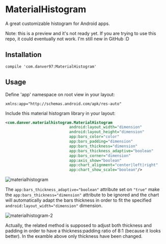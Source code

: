 # MaterialHistogram
A great customizable histogram for Android apps.

Note: this is a preview and it's not ready yet. If you are trying to use this repo, it could eventually not work. I'm still new in GitHub :D

## Installation
```
compile 'com.danver97:MaterialHistogram'
```
## Usage

Define 'app' namespace on root view in your layout:
```
xmlns:app="http://schemas.android.com/apk/res-auto"
```
Include this material histogram library in your layout:
```xml
<com.danver.materialhistogram.MaterialHistogram
                            android:layout_width="dimension"
                            android:layout_height="dimension"
                            app:bars_color="color"
                            app:bars_padding="dimension"
                            app:bars_thickness="dimension"
                            app:bars_thickness_adaptive="boolean"
                            app:bars_corner="dimension"
                            app:axis_show="boolean"
                            app:chart_alignment="center|left|right"
                            app:chart_show_scale="boolean"/>
```

![materialhistogram](https://cloud.githubusercontent.com/assets/28715404/26629481/e95eef5a-4602-11e7-83c5-a033aff04eeb.png)

The ```app:bars_thickness_adaptive="boolean"``` attribute set on ```"true"``` make the ```app:bars_thickness="dimension"``` attribute to be ignored and the chart will automatically adapt the bars thickness in order to fit the specified ```android:layout_width="dimension"``` dimension.

![materialhistogram-2](https://cloud.githubusercontent.com/assets/28715404/26695775/6252f37a-470c-11e7-959a-bc64699c6222.png)

Actually, the related method is supposed to adjust both thickness and padding in order to have a thickness:padding ratio of 8:1 (because it looks better). In the examble above only thickness have been changed.
